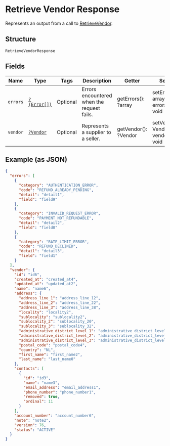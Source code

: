 
# Retrieve Vendor Response

Represents an output from a call to [RetrieveVendor](../../doc/apis/vendors.md#retrieve-vendor).

## Structure

`RetrieveVendorResponse`

## Fields

| Name | Type | Tags | Description | Getter | Setter |
|  --- | --- | --- | --- | --- | --- |
| `errors` | [`?(Error[])`](../../doc/models/error.md) | Optional | Errors encountered when the request fails. | getErrors(): ?array | setErrors(?array errors): void |
| `vendor` | [`?Vendor`](../../doc/models/vendor.md) | Optional | Represents a supplier to a seller. | getVendor(): ?Vendor | setVendor(?Vendor vendor): void |

## Example (as JSON)

```json
{
  "errors": [
    {
      "category": "AUTHENTICATION_ERROR",
      "code": "REFUND_ALREADY_PENDING",
      "detail": "detail1",
      "field": "field9"
    },
    {
      "category": "INVALID_REQUEST_ERROR",
      "code": "PAYMENT_NOT_REFUNDABLE",
      "detail": "detail2",
      "field": "field0"
    },
    {
      "category": "RATE_LIMIT_ERROR",
      "code": "REFUND_DECLINED",
      "detail": "detail3",
      "field": "field1"
    }
  ],
  "vendor": {
    "id": "id6",
    "created_at": "created_at4",
    "updated_at": "updated_at2",
    "name": "name6",
    "address": {
      "address_line_1": "address_line_12",
      "address_line_2": "address_line_22",
      "address_line_3": "address_line_38",
      "locality": "locality2",
      "sublocality": "sublocality2",
      "sublocality_2": "sublocality_20",
      "sublocality_3": "sublocality_32",
      "administrative_district_level_1": "administrative_district_level_16",
      "administrative_district_level_2": "administrative_district_level_28",
      "administrative_district_level_3": "administrative_district_level_30",
      "postal_code": "postal_code4",
      "country": "NL",
      "first_name": "first_name2",
      "last_name": "last_name0"
    },
    "contacts": [
      {
        "id": "id3",
        "name": "name3",
        "email_address": "email_address1",
        "phone_number": "phone_number1",
        "removed": true,
        "ordinal": 11
      }
    ],
    "account_number": "account_number6",
    "note": "note2",
    "version": 76,
    "status": "ACTIVE"
  }
}
```

